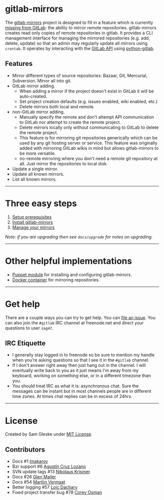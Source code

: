 # gitlab-mirrors

The [gitlab-mirrors](https://github.com/samrocketman/gitlab-mirrors) project is
designed to fill in a feature which is currently [missing from
GitLab][mirror-missing]: the ability to mirror remote repositories.
gitlab-mirrors creates read only copies of remote repositories in gitlab.  It
provides a CLI management interface for managing the mirrored repositories (e.g.
add, delete, update) so that an admin may regularly update all mirrors using
`crontab`.  It operates by interacting with the [GitLab API][gitlab-api] using
[python-gitlab][python-gitlab].

## Features

* Mirror different types of source repositories:  Bazaar, Git, Mercurial,
  Subversion.  Mirror all into git.
* GitLab mirror adding.
  * When adding a mirror if the project doesn't exist in GitLab it will be
    auto-created.
  * Set project creation defaults (e.g. issues enabled, wiki enabled, etc.)
  * Delete mirrors both local and remote.
* non-GitLab mirror adding.
  * Manually specify the remote and don't attempt API communication to GitLab
    nor attempt to create the remote project.
  * Delete mirrors locally only without communicating to GitLab to delete the
    remote project.
  * This feature is for mirroring git repositories generically which can be used
    by any git hosting server or service.  This feature was originally added
    with mirroring GitLab wikis in mind but allows gitlab-mirrors to be more
    versatile.
  * no-remote mirroring where you don't need a remote git repository at all.
    Just mirror the repositories to local disk.
* Update a single mirror.
* Update all known mirrors.
* List all known mirrors.


---
# Three easy steps

1. [Setup prerequisites](docs/prerequisites.md)
2. [Install gitlab-mirrors](docs/installation.md)
3. [Manage your mirrors](docs/management.md)

*Note: if you are upgrading then see `docs/upgrade` for notes on upgrading.*

---
# Other helpful implementations

* [Puppet module][gm-puppet] for installing and configuring gitlab-mirrors.
* [Docker container][gm-docker] for mirroring repositories.

---
# Get help

There are a couple ways you can try to get help.  You can [file an
issue][issues].  You can also join the `#gitlab` IRC channel at freenode.net and
direct your questions to user `sag47`.

## IRC Etiquette

* I generally stay logged in to freenode so be sure to mention my handle when
  you're asking questions so that I see it in the `#gitlab` channel.
* If I don't answer right away then just hang out in the channel.  I will
  eventually write back to you as it just means I'm away from my keyboard,
  working on something else, or in a different timezone than you.
* You should treat IRC as what it is: asynchronous chat.  Sure the messages can
  be instant but in most channels people are in different time zones.  At times
  chat replies can be in excess of 24hrs.

---
# License

Created by Sam Gleske under [MIT License](LICENSE).

## Contributors

* Docs #1 [lmakarov](https://github.com/lmakarov)
* Bzr support #6 [Agustín Cruz Lozano](https://github.com/agb80)
* SVN update tags #13 [Nikolaus Krismer](https://github.com/nikolauskrismer)
* Docs #26 [Glen Mailer](https://github.com/glenjamin)
* Docs #54  [Martijn Vermaat](https://github.com/martijnvermaat)
* Better logging #57 [Loic Dachary](https://github.com/dachary)
* Fixed project transfer bug #78 [Corey Osman](https://github.com/logicminds)

[gitlab-api]: http://api.gitlab.org/
[gm-docker]: https://github.com/Klowner/docker-gitlab-mirrors
[gm-puppet]: https://github.com/logicminds/gitlab_mirrors
[issues]: https://github.com/samrocketman/gitlab-mirrors/issues
[mirror-missing]: http://feedback.gitlab.com/forums/176466-general/suggestions/4286666-mirror-git-svn-into-repo-
[python-gitlab]: https://github.com/python-gitlab/python-gitlab

